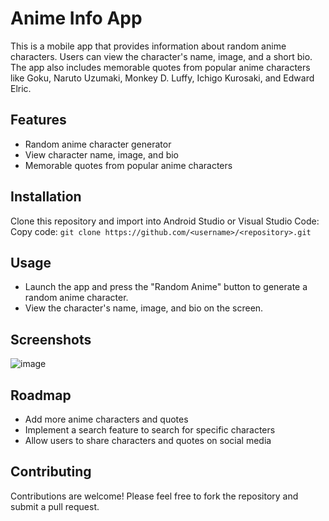 # Anime Info App
This is a mobile app that provides information about random anime characters. Users can view the character's name, image, and a short bio. The app also includes memorable quotes from popular anime characters like Goku, Naruto Uzumaki, Monkey D. Luffy, Ichigo Kurosaki, and Edward Elric.

## Features
- Random anime character generator
- View character name, image, and bio
- Memorable quotes from popular anime characters

## Installation
Clone this repository and import into Android Studio or Visual Studio Code:  
Copy code: ```git clone https://github.com/<username>/<repository>.git```

## Usage
- Launch the app and press the "Random Anime" button to generate a random anime character.
- View the character's name, image, and bio on the screen.

## Screenshots
![image](https://user-images.githubusercontent.com/82305969/231487780-0e08a00c-1918-4ddf-b636-5d5f21389e8f.png)

## Roadmap
- Add more anime characters and quotes
- Implement a search feature to search for specific characters
- Allow users to share characters and quotes on social media
## Contributing
Contributions are welcome! Please feel free to fork the repository and submit a pull request.
